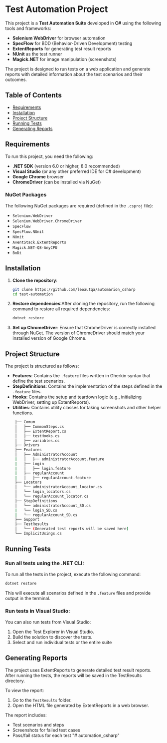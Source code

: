 # Test Automation Project

This project is a **Test Automation Suite** developed in **C#** using the following tools and frameworks:

- **Selenium WebDriver** for browser automation
- **SpecFlow** for BDD (Behavior-Driven Development) testing
- **ExtentReports** for generating test result reports
- **NUnit** as the test runner
- **Magick.NET** for image manipulation (screenshots)

The project is designed to run tests on a web application and generate reports with detailed information about the test scenarios and their outcomes.

## Table of Contents

- [Requirements](#requirements)
- [Installation](#installation)
- [Project Structure](#project-structure)
- [Running Tests](#running-tests)
- [Generating Reports](#generating-reports)

## Requirements

To run this project, you need the following:

- **.NET SDK** (version 6.0 or higher, 8.0 recommended)
- **Visual Studio** (or any other preferred IDE for C# development)
- **Google Chrome** browser
- **ChromeDriver** (can be installed via NuGet)

### NuGet Packages

The following NuGet packages are required (defined in the `.csproj` file):

- `Selenium.WebDriver`
- `Selenium.WebDriver.ChromeDriver`
- `SpecFlow`
- `SpecFlow.NUnit`
- `NUnit`
- `AventStack.ExtentReports`
- `Magick.NET-Q8-AnyCPU`
- `BoDi`

## Installation

1. **Clone the repository**:
   ```bash
   git clone https://github.com/leoautqa/automarion_csharp
   cd test-automation
2. **Restore dependencies**:After cloning the repository, run the following command to restore all required dependencies:
   ```bash
   dotnet restore
3. **Set up ChromeDriver**: Ensure that ChromeDriver is correctly installed through NuGet. The version of ChromeDriver should match your installed version of Google Chrome.

## Project Structure

The project is structured as follows:

- **Features**: Contains the `.feature` files written in Gherkin syntax that define the test scenarios.
- **StepDefinitions**: Contains the implementation of the steps defined in the `.feature` files.
- **Hooks**: Contains the setup and teardown logic (e.g., initializing WebDriver, setting up ExtentReports).
- **Utilities**: Contains utility classes for taking screenshots and other helper functions.
  ```bash
   ├── Comum
   │   ├── CommonSteps.cs
   │   ├── ExtentReport.cs
   │   ├── testHooks.cs
   │   ├── variables.cs
   ├── Drivers
   ├── Features
   │   ├── AdministratorAccount
   |   │   ├── administratorAccount.feature
   |   ├── Login
   |   │   ├── login.feature
   |   ├── regularAccount
   |   │   ├── regularAccount.feature
   ├── Locators
   │   └── administratorAccount_locator.cs
   │   └── login_locators.cs
   │   └── regularAccount_locator.cs
   ├── StepDefinitions
   │   └── administratorAccount_SD.cs
   |   └── login_SD.cs
   |   └── regularAccount_SD.cs
   ├── Support
   ├── TestResults
   │   └── (Generated test reports will be saved here)
   └── ImplicitUsings.cs

## Running Tests

### Run all tests using the .NET CLI:

To run all the tests in the project, execute the following command:
```bash
dotnet restore
```
This will execute all scenarios defined in the `.feature` files and provide output in the terminal.

### Run tests in Visual Studio:

You can also run tests from Visual Studio:
1. Open the Test Explorer in Visual Studio.
2. Build the solution to discover the tests.
3. Select and run individual tests or the entire suite

## Generating Reports

The project uses ExtentReports to generate detailed test result reports. After running the tests, the reports will be saved in the TestResults directory.

To view the report:
1. Go to the `TestResults` folder.
2. Open the HTML file generated by ExtentReports in a web browser.

The report includes:
- Test scenarios and steps
- Screenshots for failed test cases
- Pass/fail status for each test
"# automation_csharp" 
